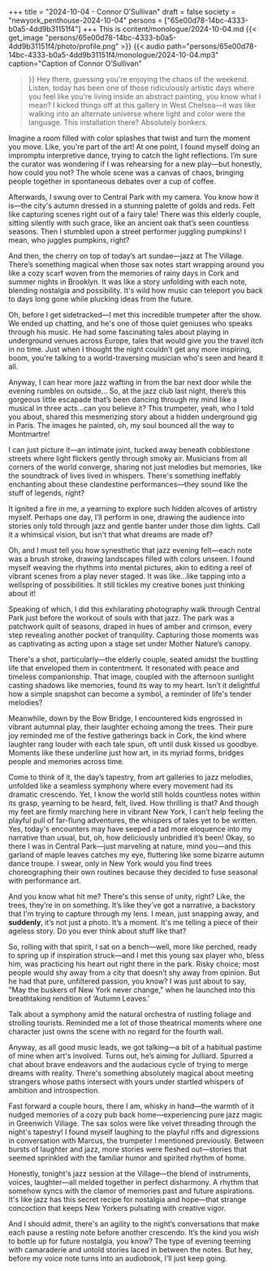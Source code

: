 +++
title = "2024-10-04 - Connor O’Sullivan"
draft = false
society = "newyork_penthouse-2024-10-04"
persons = ["65e00d78-14bc-4333-b0a5-4dd9b31151f4"]
+++
This is content/monologue/2024-10-04.md
{{< get_image "persons/65e00d78-14bc-4333-b0a5-4dd9b31151f4/photo/profile.png" >}}
{{< audio
    path="persons/65e00d78-14bc-4333-b0a5-4dd9b31151f4/monologue/2024-10-04.mp3" 
    caption="Caption of Connor O’Sullivan"
>}}
Hey there, guessing you're enjoying the chaos of the weekend.
Listen, today has been one of those ridiculously artistic days where you feel like you're living inside an abstract painting, you know what I mean? I kicked things off at this gallery in West Chelsea—it was like walking into an alternate universe where light and color were the language. This installation there? Absolutely bonkers. 

Imagine a room filled with color splashes that twist and turn the moment you move. Like, you're part of the art! At one point, I found myself doing an impromptu interpretive dance, trying to catch the light reflections. I’m sure the curator was wondering if I was rehearsing for a new play—but honestly, how could you not? The whole scene was a canvas of chaos, bringing people together in spontaneous debates over a cup of coffee. 

Afterwards, I swung over to Central Park with my camera. You know how it is—the city's autumn dressed in a stunning palette of golds and reds. Felt like capturing scenes right out of a fairy tale! There was this elderly couple, sitting silently with such grace, like an ancient oak that’s seen countless seasons. Then I stumbled upon a street performer juggling pumpkins! I mean, who juggles pumpkins, right?

And then, the cherry on top of today’s art sundae—jazz at The Village. There’s something magical when those sax notes start wrapping around you like a cozy scarf woven from the memories of rainy days in Cork and summer nights in Brooklyn. It was like a story unfolding with each note, blending nostalgia and possibility. It's wild how music can teleport you back to days long gone while plucking ideas from the future.

Oh, before I get sidetracked—I met this incredible trumpeter after the show. We ended up chatting, and he's one of those quiet geniuses who speaks through his music. He had some fascinating tales about playing in underground venues across Europe, tales that would give you the travel itch in no time. Just when I thought the night couldn't get any more inspiring, boom, you're talking to a world-traversing musician who's seen and heard it all. 

Anyway, I can hear more jazz wafting in from the bar next door while the evening rumbles on outside...
So, at the jazz club last night, there’s this gorgeous little escapade that’s been dancing through my mind like a musical in three acts...can you believe it? This trumpeter, yeah, who I told you about, shared this mesmerizing story about a hidden underground gig in Paris. The images he painted, oh, my soul bounced all the way to Montmartre! 

I can just picture it—an intimate joint, tucked away beneath cobblestone streets where light flickers gently through smoky air. Musicians from all corners of the world converge, sharing not just melodies but memories, like the soundtrack of lives lived in whispers. There's something ineffably enchanting about these clandestine performances—they sound like the stuff of legends, right? 

It ignited a fire in me, a yearning to explore such hidden alcoves of artistry myself. Perhaps one day, I’ll perform in one, drawing the audience into stories only told through jazz and gentle banter under those dim lights. Call it a whimsical vision, but isn't that what dreams are made of?

Oh, and I must tell you how synesthetic that jazz evening felt—each note was a brush stroke, drawing landscapes filled with colors unseen. I found myself weaving the rhythms into mental pictures, akin to editing a reel of vibrant scenes from a play never staged. It was like...like tapping into a wellspring of possibilities. It still tickles my creative bones just thinking about it!

Speaking of which, I did this exhilarating photography walk through Central Park just before the workout of souls with that jazz. The park was a patchwork quilt of seasons, draped in hues of amber and crimson, every step revealing another pocket of tranquility. Capturing those moments was as captivating as acting upon a stage set under Mother Nature’s canopy. 

There's a shot, particularly—the elderly couple, seated amidst the bustling life that enveloped them in contentment. It resonated with peace and timeless companionship. That image, coupled with the afternoon sunlight casting shadows like memories, found its way to my heart. Isn’t it delightful how a simple snapshot can become a symbol, a reminder of life's tender melodies? 

Meanwhile, down by the Bow Bridge, I encountered kids engrossed in vibrant autumnal play, their laughter echoing among the trees. Their pure joy reminded me of the festive gatherings back in Cork, the kind where laughter rang louder with each tale spun, oft until dusk kissed us goodbye. Moments like these underline just how art, in its myriad forms, bridges people and memories across time.

Come to think of it, the day’s tapestry, from art galleries to jazz melodies, unfolded like a seamless symphony where every movement had its dramatic crescendo. Yet, I know the world still holds countless notes within its grasp, yearning to be heard, felt, lived. How thrilling is that? And though my feet are firmly marching here in vibrant New York, I can’t help feeling the playful pull of far-flung adventures, the whispers of tales yet to be written. Yes, today's encounters may have seeped a tad more eloquence into my narrative than usual, but, oh, how deliciously unbridled it’s been!
Okay, so there I was in Central Park—just marveling at nature, mind you—and this garland of maple leaves catches my eye, fluttering like some bizarre autumn dance troupe. I swear, only in New York would you find trees choreographing their own routines because they decided to fuse seasonal with performance art.

And you know what hit me? There's this sense of unity, right? Like, the trees, they’re in on something. It’s like they’ve got a narrative, a backstory that I'm trying to capture through my lens. I mean, just snapping away, and **suddenly**, it’s not just a photo. It’s a moment. It's me telling a piece of their ageless story. Do you ever think about stuff like that?

So, rolling with that spirit, I sat on a bench—well, more like perched, ready to spring up if inspiration struck—and I met this young sax player who, bless him, was practicing his heart out right there in the park. Risky choice; most people would shy away from a city that doesn’t shy away from opinion. But he had that pure, unfiltered passion, you know? I was just about to say, "May the buskers of New York never change," when he launched into this breathtaking rendition of ‘Autumn Leaves.’

Talk about a symphony amid the natural orchestra of rustling foliage and strolling tourists. Reminded me a lot of those theatrical moments where one character just owns the scene with no regard for the fourth wall. 

Anyway, as all good music leads, we got talking—a bit of a habitual pastime of mine when art's involved. Turns out, he’s aiming for Julliard. Spurred a chat about brave endeavors and the audacious cycle of trying to merge dreams with reality. There's something absolutely magical about meeting strangers whose paths intersect with yours under startled whispers of ambition and introspection.

Fast forward a couple hours, there I am, whisky in hand—the warmth of it nudged memories of a cozy pub back home—experiencing pure jazz magic in Greenwich Village. The sax solos were like velvet threading through the night's tapestry! I found myself laughing to the playful riffs and digressions in conversation with Marcus, the trumpeter I mentioned previously. Between bursts of laughter and jazz, more stories were fleshed out—stories that seemed sprinkled with the familiar humor and spirited rhythm of home.

Honestly, tonight's jazz session at the Village—the blend of instruments, voices, laughter—all melded together in perfect disharmony. A rhythm that somehow syncs with the clamor of memories past and future aspirations. It's like jazz has this secret recipe for nostalgia and hope—that strange concoction that keeps New Yorkers pulsating with creative vigor.

And I should admit, there's an agility to the night’s conversations that make each pause a resting note before another crescendo. It’s the kind you wish to bottle up for future nostalgia, you know? The type of evening teeming with camaraderie and untold stories laced in between the notes.
But hey, before my voice note turns into an audiobook, I’ll just keep going.
